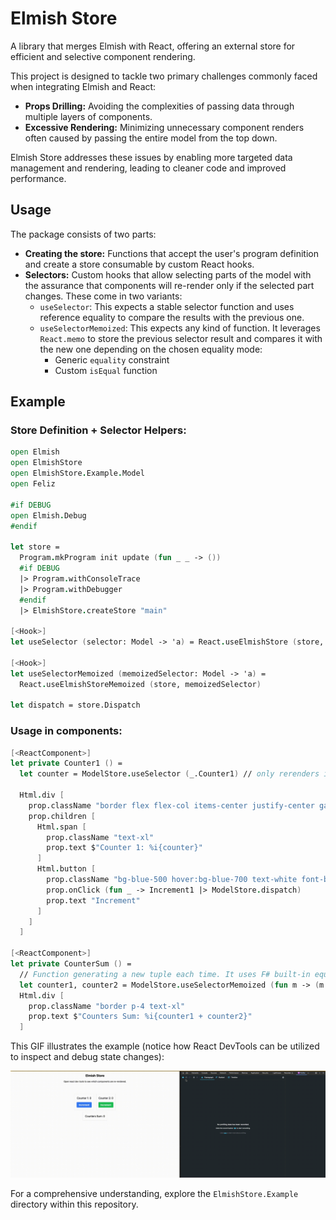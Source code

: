 # Elmish Store
A library that merges Elmish with React, offering an external store for efficient and selective component rendering.

This project is designed to tackle two primary challenges commonly faced when integrating Elmish and React:
- **Props Drilling:** Avoiding the complexities of passing data through multiple layers of components.
- **Excessive Rendering:** Minimizing unnecessary component renders often caused by passing the entire model from the top down.

Elmish Store addresses these issues by enabling more targeted data management and rendering, leading to cleaner code and improved performance.

## Usage

The package consists of two parts:
- **Creating the store:** Functions that accept the user's program definition and create a store consumable by custom React hooks.
- **Selectors:** Custom hooks that allow selecting parts of the model with the assurance that components will re-render only if the selected part changes. These come in two variants:
  - `useSelector`: This expects a stable selector function and uses reference equality to compare the results with the previous one.
  - `useSelectorMemoized`: This expects any kind of function. It leverages `React.memo` to store the previous selector result and compares it with the new one depending on the chosen equality mode:
    - Generic `equality` constraint
    - Custom `isEqual` function

## Example

### Store Definition + Selector Helpers:

```fsharp
open Elmish
open ElmishStore
open ElmishStore.Example.Model
open Feliz

#if DEBUG
open Elmish.Debug
#endif

let store =
  Program.mkProgram init update (fun _ _ -> ())
  #if DEBUG
  |> Program.withConsoleTrace
  |> Program.withDebugger
  #endif
  |> ElmishStore.createStore "main"

[<Hook>]
let useSelector (selector: Model -> 'a) = React.useElmishStore (store, selector)

[<Hook>]
let useSelectorMemoized (memoizedSelector: Model -> 'a) =
  React.useElmishStoreMemoized (store, memoizedSelector)

let dispatch = store.Dispatch
```

### Usage in components:

```fsharp
[<ReactComponent>]
let private Counter1 () =
  let counter = ModelStore.useSelector (_.Counter1) // only rerenders if Counter1 changes

  Html.div [
    prop.className "border flex flex-col items-center justify-center gap-4 p-4"
    prop.children [
      Html.span [
        prop.className "text-xl"
        prop.text $"Counter 1: %i{counter}"
      ]
      Html.button [
        prop.className "bg-blue-500 hover:bg-blue-700 text-white font-bold py-2 px-4 rounded"
        prop.onClick (fun _ -> Increment1 |> ModelStore.dispatch)
        prop.text "Increment"
      ]
    ]
  ]

[<ReactComponent>]
let private CounterSum () =
  // Function generating a new tuple each time. It uses F# built-in equality compare function.
  let counter1, counter2 = ModelStore.useSelectorMemoized (fun m -> (m.Counter1, m.Counter2))
  Html.div [
    prop.className "border p-4 text-xl"
    prop.text $"Counters Sum: %i{counter1 + counter2}"
  ]
```

This GIF illustrates the example (notice how React DevTools can be utilized to inspect and debug state changes):

![Example usage of Elmish Store](assets/example.gif)

For a comprehensive understanding, explore the `ElmishStore.Example` directory within this repository.
